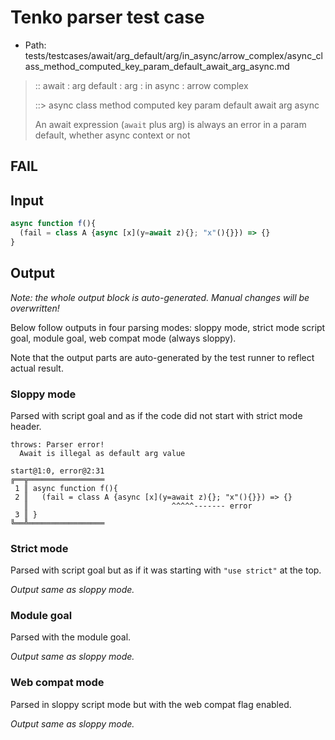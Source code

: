 # Tenko parser test case

- Path: tests/testcases/await/arg_default/arg/in_async/arrow_complex/async_class_method_computed_key_param_default_await_arg_async.md

> :: await : arg default : arg : in async : arrow complex
>
> ::> async class method computed key param default await arg async
>
> An await expression (`await` plus arg) is always an error in a param default, whether async context or not

## FAIL

## Input

`````js
async function f(){
  (fail = class A {async [x](y=await z){}; "x"(){}}) => {}
}
`````

## Output

_Note: the whole output block is auto-generated. Manual changes will be overwritten!_

Below follow outputs in four parsing modes: sloppy mode, strict mode script goal, module goal, web compat mode (always sloppy).

Note that the output parts are auto-generated by the test runner to reflect actual result.

### Sloppy mode

Parsed with script goal and as if the code did not start with strict mode header.

`````
throws: Parser error!
  Await is illegal as default arg value

start@1:0, error@2:31
╔══╦═════════════════
 1 ║ async function f(){
 2 ║   (fail = class A {async [x](y=await z){}; "x"(){}}) => {}
   ║                                ^^^^^------- error
 3 ║ }
╚══╩═════════════════

`````

### Strict mode

Parsed with script goal but as if it was starting with `"use strict"` at the top.

_Output same as sloppy mode._

### Module goal

Parsed with the module goal.

_Output same as sloppy mode._

### Web compat mode

Parsed in sloppy script mode but with the web compat flag enabled.

_Output same as sloppy mode._
